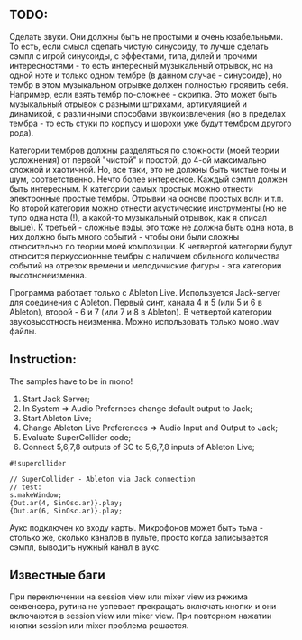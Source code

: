 ## TODO: ##
Сделать звуки. Они должны быть не простыми и очень юзабельными. То есть, если смысл сделать чистую синусоиду, то лучше сделать сэмпл с игрой синусоиды, с эффектами, типа, дилей и прочими интересностями - то есть интересный музыкальный отрывок, но на одной ноте и только одном тембре (в данном случае - синусоиде), но тембр в этом музыкальном отрывке должен полностью проявить себя. Например, если взять тембр по-сложнее - скрипка. Это может быть музыкальный отрывок с разными штрихами, артикуляцией и динамикой, с различными способами звукоизвлечения (но в пределах тембра - то есть стуки по корпусу и шорохи уже будут тембром другого рода).

Категории тембров должны разделяться по сложности (моей теории усложнения) от первой "чистой" и простой, до 4-ой максимально сложной и хаотичной. Но, все таки, это не должны быть чистые тоны и шум, соответственно. Нечто более интересное. Каждый сэмпл должен быть интересным. К категории самых простых можно отнести электронные простые тембры. Отрывки на основе простых волн и т.п. Ко второй категории можно отнести акустические инструменты (но не тупо одна нота (!), а какой-то музыкальный отрывок, как я описал выше). К третьей - сложные пэды, это тоже не должна быть одна нота, в них должно быть много событий - чтобы они были сложны относительно по теории моей композиции. К четвертой категории будут относится перкуссионные тембры с наличием обильного количества событий на отрезок времени и мелодичиские фигуры - эта категории высотнонеизменна.

Программа работает только с Ableton Live. Используется Jack-server для соединения с Ableton. Первый синт, канала 4 и 5 (или 5 и 6 в Ableton), второй - 6 и 7 (или 7 и 8 в Ableton). В четвертой категории звуковысотность неизменна. Можно использовать только моно .wav файлы.

## Instruction: ##
The samples have to be in mono!
1. Start Jack Server;
2. In System => Audio Prefernces change default output to Jack;
3. Start Ableton Live;
4. Change Ableton Live Preferences => Audio Input and Output to Jack;
5. Evaluate SuperCollider code;
6. Connect 5,6,7,8 outputs of SC to 5,6,7,8 inputs of Ableton Live;


```
#!superollider

// SuperCollider - Ableton via Jack connection
// test:
s.makeWindow;
{Out.ar(4, SinOsc.ar)}.play;
{Out.ar(6, SinOsc.ar)}.play;
```

Аукс подключен ко входу карты. Микрофонов может быть тьма - столько же, сколько каналов в пульте, просто когда записывается сэмпл, выводить нужный канал в аукс.

## Известные баги ##
При переключении на session view или mixer view из режима секвенсера, рутина не успевает прекращать включать кнопки и они включаются в session view или mixer view. При повторном нажатии кнопки session или mixer проблема решается.